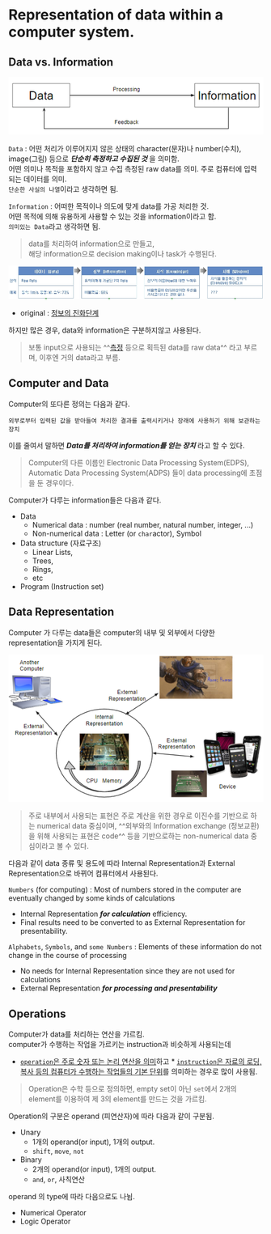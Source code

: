 # Representation of data within a computer system.

## Data vs. Information

![](../ch01/img/data_information.png)

`Data`
: 어떤 처리가 이루어지지 않은 상태의 character(문자)나 number(수치), image(그림) 등으로 ***단순히 측정하고 수집된 것*** 을 의미함.  
어떤 의미나 목적을 포함하지 않고 수집 측정된 raw data를 의미. 
 주로 컴퓨터에 입력되는 데이터를 의미.  
 `단순한 사실의 나열`이라고 생각하면 됨.

`Information`
: 어떠한 목적이나 의도에 맞게 data를 가공 처리한 것.  
어떤 목적에 의해 유용하게 사용할 수 있는 것을 information이라고 함.  
`의미있는 Data`라고 생각하면 됨.

> data를 처리하여 information으로 만들고,  
해당 information으로 decision making이나 task가 수행된다.

![](../ch01/img/data_info2.jpg)

* original : [정보의 진화단계](http://egloos.zum.com/yjhyjh/v/39721)

하지만 많은 경우, data와 information은 구분하지않고 사용된다. 

>보통 input으로 사용되는 ^^[측정](https://dsaint31.tistory.com/469#%EC%B-%B-%EA%B-%A-%-A%--Measurement-%EC%B-%A-%EC%A-%---%EC%-D%B-%EB%-E%--%-F) 등으로 획득된 data를 raw data^^ 라고 부르며, 이후엔 거의 data라고 부름.

## Computer and Data

Computer의 또다른 정의는 다음과 같다.  

    외부로부터 입력된 값을 받아들여 처리한 결과를 출력시키거나 장래에 사용하기 위해 보관하는 장치

이를 줄여서 말하면 ***Data를 처리하여 information를 얻는 장치*** 라고 할 수 있다.

> Computer의 다른 이름인 Electronic Data Processing System(EDPS), Automatic Data Processing System(ADPS) 들이 data processing에 초점을 둔 경우이다.

Computer가 다루는 information들은 다음과 같다.

* Data
    * Numerical data : number (real number, natural number, integer, ...)
    * Non-numerical data : Letter (or `char`actor), Symbol
* Data structure (자료구조)
    * Linear Lists, 
    * Trees, 
    * Rings, 
    * etc
* Program (Instruction set)

## Data Representation

Computer 가 다루는 data들은 computer의 내부 및 외부에서 다양한 representation을 가지게 된다.

![](../ch01/img/data_representation.png)

> 주로 내부에서 사용되는 표현은 주로 계산을 위한 경우로  이진수를 기반으로 하는 numerical data 중심이며, ^^외부와의 Information exchange (정보교환) 을 위해 사용되는 표현은 code^^ 등을 기반으로하는 non-numerical data 중심이라고 볼 수 있다.

다음과 같이 data 종류 및 용도에 따라 Internal Representation과 External Representation으로 바뀌어 컴퓨터에서 사용된다. 

`Numbers` (for computing)
: Most of numbers stored in the computer are eventually changed by some kinds of calculations

* Internal Representation ***for calculation*** efficiency.
* Final results need to be converted to as External Representation for presentability.

`Alphabets`, `Symbols`, and `some Numbers` 
: Elements of these information do not change in the course of processing

* No needs for Internal Representation since they are not used for calculations
* External Representation ***for processing and presentability***

## Operations

Computer가 data를 처리하는 연산을 가르킴.  
computer가 수행하는 작업을 가르키는 instruction과 비슷하게 사용되는데 

* <u>`operation`은 주로 숫자 또는 논리 연산을 의미</u>하고 * <u>`instruction`은 자료의 로딩, 복사 등의 컴퓨터가 수행하는 작업들의 기본 단위</u>를 의미하는 경우로 많이 사용됨.

> Operation은 수학 등으로 정의하면, empty set이 아닌 `set`에서 2개의 element를 이용하여 제 3의 element를 만드는 것을 가르킴.

Operation의 구분은 operand (피연산자)에 따라 다음과 같이 구분됨.

* Unary
    * 1개의 operand(or input), 1개의 output.
    * `shift`, `move`, `not`
* Binary
    * 2개의 operand(or input), 1개의 output.
    * `and`, `or`, 사칙연산

operand 의 type에 따라 다음으로도 나뉨.

* Numerical Operator
* Logic Operator



